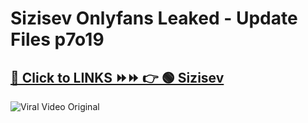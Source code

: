 
 # Sizisev Onlyfans Leaked - Update Files p7o19

## <h2><a href="https://clipsfans.com/Sizisev&ref=git">🔗 Click to LINKS ⏩⏩ 👉 🟢 Sizisev </a></h2>

<a href="https://clipsfans.com/Sizisev&ref=git" rel="nofollow" data-target="animated-image.originalLink"><img src="https://i.ibb.co.com/xMMVF88/686577567.gif" alt="Viral Video Original" style="max-width: 100%; display: inline-block;" data-target="animated-image.originalImage"></a>

